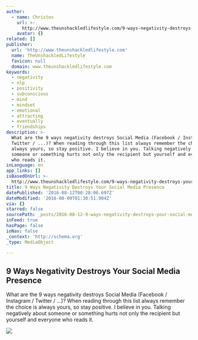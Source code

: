 ```yaml
---
author:
  - name: Christos
    url: >-
      http://www.theunshackledlifestyle.com/9-ways-negativity-destroys-your-social-media-presence/
    avatar: {}
related: []
publisher:
  url: 'http://www.theunshackledlifestyle.com'
  name: TheUnshackledLifestyle
  favicon: null
  domain: www.theunshackledlifestyle.com
keywords:
  - negativity
  - nlp
  - positivity
  - subconscious
  - mind
  - mindset
  - emotional
  - attracting
  - eventually
  - friendships
description: >-
  What are the 9 ways negativity destroys Social Media (Facebook / Instagram /
  Twitter / ...)? When reading through this list always remember the choice is
  always yours, so stay positive. I believe in you. Talking negatively about
  someone or something hurts not only the recipient but yourself and everyone
  who reads it.
inLanguage: en
app_links: []
isBasedOnUrl: >-
  http://www.theunshackledlifestyle.com/9-ways-negativity-destroys-your-social-media-presence/
title: 9 Ways Negativity Destroys Your Social Media Presence
datePublished: '2016-08-12T00:28:06.697Z'
dateModified: '2016-08-09T01:30:51.904Z'
via: {}
starred: false
sourcePath: _posts/2016-08-12-9-ways-negativity-destroys-your-social-media-presence.md
inFeed: true
hasPage: false
inNav: false
_context: 'http://schema.org'
_type: MediaObject

---
```

<article style=""><h1>9 Ways Negativity Destroys Your Social Media Presence</h1><p>What are the 9 ways negativity destroys Social Media (Facebook / Instagram / Twitter / ...)? When reading through this list always remember the choice is always yours, so stay positive. I believe in you. Talking negatively about someone or something hurts not only the recipient but yourself and everyone who reads it.</p><img src="http://www.theunshackledlifestyle.com/TheUnshackledLifestyle/images/18435/IMG_0319.jpg" /></article>